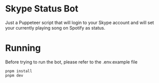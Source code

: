 # Skype Status Bot

Just a Puppeteer script that will login to your Skype account and will set your currently playing song on Spotify as status.

# Running

Before trying to run the bot, please refer to the .env.example file

```shell
pnpm install
pnpm dev
```
